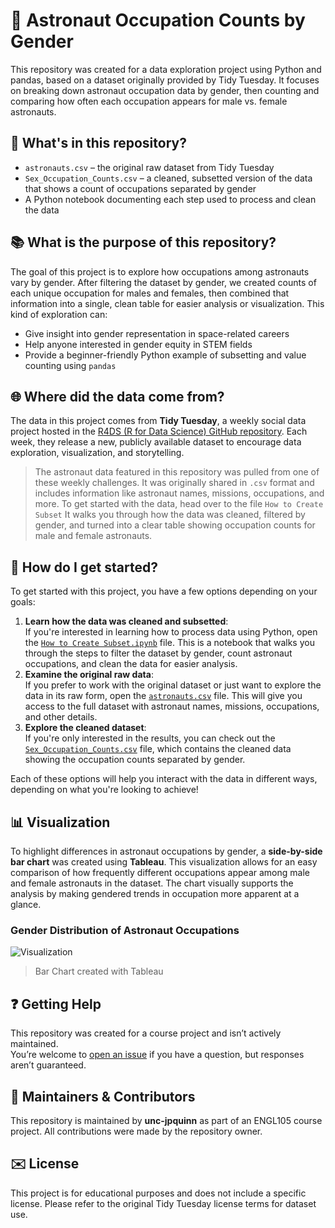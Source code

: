 # :rocket: Astronaut Occupation Counts by Gender
This repository was created for a data exploration project using Python and pandas, based on a dataset originally provided by Tidy Tuesday. It focuses on breaking down astronaut occupation data by gender, then counting and comparing how often each occupation appears for male vs. female astronauts.

## :file_folder: What's in this repository?
* `astronauts.csv` – the original raw dataset from Tidy Tuesday
* `Sex_Occupation_Counts.csv` – a cleaned, subsetted version of the data that shows a count of occupations separated by gender
* A Python notebook documenting each step used to process and clean the data

## :books: What is the purpose of this repository?
The goal of this project is to explore how occupations among astronauts vary by gender. After filtering the dataset by gender, we created counts of each unique occupation for males and females, then combined that information into a single, clean table for easier analysis or visualization.
This kind of exploration can:
* Give insight into gender representation in space-related careers
* Help anyone interested in gender equity in STEM fields
* Provide a beginner-friendly Python example of subsetting and value counting using `pandas`

## :globe_with_meridians: Where did the data come from?
The data in this project comes from **Tidy Tuesday**, a weekly social data project hosted in the [R4DS (R for Data Science) GitHub repository](https://github.com/rfordatascience/tidytuesday). Each week, they release a new, publicly available dataset to encourage data exploration, visualization, and storytelling.
>The astronaut data featured in this repository was pulled from one of these weekly challenges. It was originally shared in `.csv` format and includes information like astronaut names, missions, occupations, and more.
To get started with the data, head over to the file `How to Create Subset`
It walks you through how the data was cleaned, filtered by gender, and turned into a clear table showing occupation counts for male and female astronauts.

## :open_file_folder: How do I get started?
To get started with this project, you have a few options depending on your goals:
1. **Learn how the data was cleaned and subsetted**:  
   If you're interested in learning how to process data using Python, open the [`How to Create Subset.ipynb`](https://github.com/unc-jpquinn/engl105_astronaut_data/blob/main/How%20To%20Create%20Subset.ipynb) file. This is a notebook that walks you through the steps to filter the dataset by gender, count astronaut occupations, and clean the data for easier analysis.
2. **Examine the original raw data**:  
   If you prefer to work with the original dataset or just want to explore the data in its raw form, open the [`astronauts.csv`](https://github.com/unc-jpquinn/engl105_astronaut_data/blob/main/astronauts.csv) file. This will give you access to the full dataset with astronaut names, missions, occupations, and other details.
3. **Explore the cleaned dataset**:  
   If you're only interested in the results, you can check out the [`Sex_Occupation_Counts.csv`](https://github.com/unc-jpquinn/engl105_astronaut_data/blob/main/Sex_Occupation_Counts.csv) file, which contains the cleaned data showing the occupation counts separated by gender.

Each of these options will help you interact with the data in different ways, depending on what you're looking to achieve!

## :bar_chart: Visualization
To highlight differences in astronaut occupations by gender, a **side-by-side bar chart** was created using **Tableau**. This visualization allows for an easy comparison of how frequently different occupations appear among male and female astronauts in the dataset.
The chart visually supports the analysis by making gendered trends in occupation more apparent at a glance.
### Gender Distribution of Astronaut Occupations
![Visualization](https://github.com/user-attachments/assets/43204416-08d4-451b-8817-0cf38d19815b)
>Bar Chart created with Tableau

## :question: Getting Help
This repository was created for a course project and isn’t actively maintained.  
You’re welcome to [open an issue](../../issues) if you have a question, but responses aren’t guaranteed.

## :bust_in_silhouette: Maintainers & Contributors
This repository is maintained by **unc-jpquinn** as part of an ENGL105 course project. All contributions were made by the repository owner.

## :envelope: License
This project is for educational purposes and does not include a specific license. Please refer to the original Tidy Tuesday license terms for dataset use.
